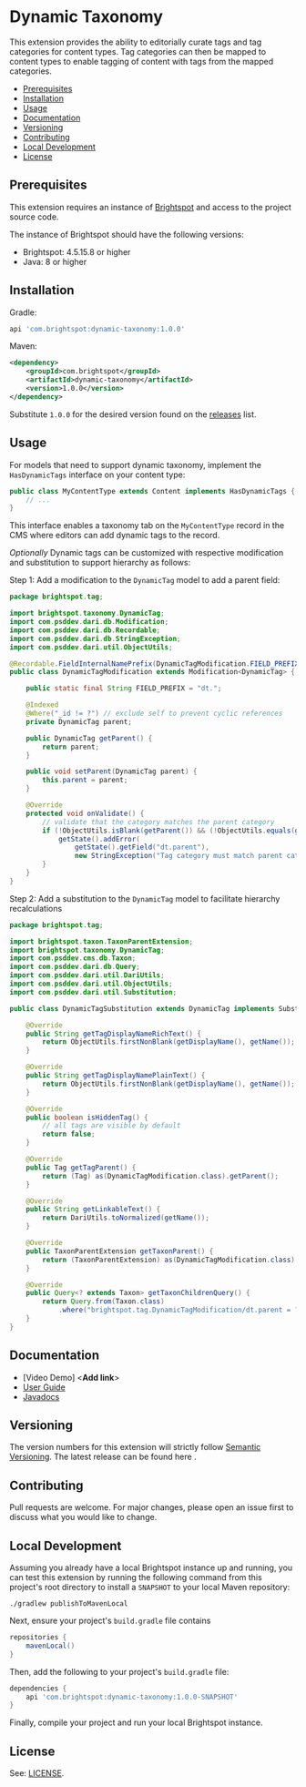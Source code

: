 # Dynamic Taxonomy


This extension provides the ability to editorially curate tags and tag categories for content types. Tag categories can then be mapped to content types to enable tagging of content with tags from the mapped categories.

* [Prerequisites](#prerequisites)
* [Installation](#installation)
* [Usage](#usage)
* [Documentation](#documentation)
* [Versioning](#versioning)
* [Contributing](#contributing)
* [Local Development](#local-development)
* [License](#license)

## Prerequisites

This extension requires an instance of [Brightspot](https://www.brightspot.com/) and access to the project source code.

The instance of Brightspot should have the following versions:
- Brightspot: 4.5.15.8 or higher
- Java: 8 or higher

## Installation

Gradle:
```groovy
api 'com.brightspot:dynamic-taxonomy:1.0.0'
```

Maven:
```xml
<dependency>
    <groupId>com.brightspot</groupId>
    <artifactId>dynamic-taxonomy</artifactId>
    <version>1.0.0</version>
</dependency>
```

Substitute `1.0.0` for the desired version found on the [releases](/releases) list.

## Usage

For models that need to support dynamic taxonomy, implement the `HasDynamicTags` interface on your content type:

```java
public class MyContentType extends Content implements HasDynamicTags {
    // ...
}
```

This interface enables a taxonomy tab on the `MyContentType` record in the CMS where editors can add dynamic tags to the record.

_Optionally_ Dynamic tags can be customized with respective modification and substitution to support hierarchy as follows:

Step 1: Add a modification to the `DynamicTag` model to add a parent field:

```java
package brightspot.tag;

import brightspot.taxonomy.DynamicTag;
import com.psddev.dari.db.Modification;
import com.psddev.dari.db.Recordable;
import com.psddev.dari.db.StringException;
import com.psddev.dari.util.ObjectUtils;

@Recordable.FieldInternalNamePrefix(DynamicTagModification.FIELD_PREFIX)
public class DynamicTagModification extends Modification<DynamicTag> {

    public static final String FIELD_PREFIX = "dt.";

    @Indexed
    @Where("_id != ?") // exclude self to prevent cyclic references
    private DynamicTag parent;

    public DynamicTag getParent() {
        return parent;
    }

    public void setParent(DynamicTag parent) {
        this.parent = parent;
    }

    @Override
    protected void onValidate() {
        // validate that the category matches the parent category
        if (!ObjectUtils.isBlank(getParent()) && (!ObjectUtils.equals(getParent().getCategory(), getOriginalObject().getCategory()))) {
            getState().addError(
                getState().getField("dt.parent"),
                new StringException("Tag category must match parent category."));
        }
    }
}
```

Step 2: Add a substitution to the `DynamicTag` model to facilitate hierarchy recalculations

```java
package brightspot.tag;

import brightspot.taxon.TaxonParentExtension;
import brightspot.taxonomy.DynamicTag;
import com.psddev.cms.db.Taxon;
import com.psddev.dari.db.Query;
import com.psddev.dari.util.DariUtils;
import com.psddev.dari.util.ObjectUtils;
import com.psddev.dari.util.Substitution;

public class DynamicTagSubstitution extends DynamicTag implements Substitution, Tag, TaxonParentExtension {

    @Override
    public String getTagDisplayNameRichText() {
        return ObjectUtils.firstNonBlank(getDisplayName(), getName());
    }

    @Override
    public String getTagDisplayNamePlainText() {
        return ObjectUtils.firstNonBlank(getDisplayName(), getName());
    }

    @Override
    public boolean isHiddenTag() {
        // all tags are visible by default
        return false;
    }

    @Override
    public Tag getTagParent() {
        return (Tag) as(DynamicTagModification.class).getParent();
    }

    @Override
    public String getLinkableText() {
        return DariUtils.toNormalized(getName());
    }

    @Override
    public TaxonParentExtension getTaxonParent() {
        return (TaxonParentExtension) as(DynamicTagModification.class).getParent();
    }

    @Override
    public Query<? extends Taxon> getTaxonChildrenQuery() {
        return Query.from(Taxon.class)
            .where("brightspot.tag.DynamicTagModification/dt.parent = ?", this);
    }
}
```
## Documentation

- [Video Demo] <**Add link**> 
- [User Guide](https://www.brightspot.com/documentation/brightspot-cms-user-guide/dynamic-taxonomy)
- [Javadocs](https://artifactory.psdops.com/public/com/brightspot/dynamic-taxonomy/%5BRELEASE%5D/dynamic-taxonomy-%5BRELEASE%5D-javadoc.jar!/index.html) 

## Versioning

The version numbers for this extension will strictly follow [Semantic Versioning](https://semver.org/). The latest release can be found here <ADD IN LINK>.

## Contributing
Pull requests are welcome. For major changes, please open an issue first to
discuss what you would like to change.

## Local Development

Assuming you already have a local Brightspot instance up and running, you can 
test this extension by running the following command from this project's root 
directory to install a `SNAPSHOT` to your local Maven repository:

```shell
./gradlew publishToMavenLocal
```

Next, ensure your project's `build.gradle` file contains 

```groovy
repositories {
    mavenLocal()
}
```

Then, add the following to your project's `build.gradle` file:

```groovy
dependencies {
    api 'com.brightspot:dynamic-taxonomy:1.0.0-SNAPSHOT'
}
```

Finally, compile your project and run your local Brightspot instance.

## License

See: [LICENSE](LICENSE).
